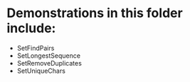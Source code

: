 # Demonstrations in this folder include:

* SetFindPairs
* SetLongestSequence
* SetRemoveDuplicates
* SetUniqueChars
